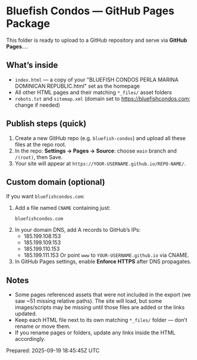 # Bluefish Condos — GitHub Pages Package

This folder is ready to upload to a GitHub repository and serve via **GitHub Pages**....

## What’s inside
- `index.html` — a copy of your "BLUEFISH CONDOS PERLA MARINA DOMINICAN REPUBLIC.html" set as the homepage
- All other HTML pages and their matching `*_files/` asset folders
- `robots.txt` and `sitemap.xml` (domain set to https://bluefishcondos.com; change if needed)

## Publish steps (quick)
1. Create a new GitHub repo (e.g. `bluefish-condos`) and upload all these files at the repo root.
2. In the repo: **Settings → Pages → Source**: choose `main` branch and `/(root)`, then Save.
3. Your site will appear at `https://YOUR-USERNAME.github.io/REPO-NAME/`.

## Custom domain (optional)
If you want `bluefishcondos.com`:
1. Add a file named `CNAME` containing just:
   ```
   bluefishcondos.com
   ```
2. In your domain DNS, add A records to GitHub’s IPs:
   - 185.199.108.153
   - 185.199.109.153
   - 185.199.110.153
   - 185.199.111.153
   Or point `www` to `YOUR-USERNAME.github.io` via CNAME.
3. In GitHub Pages settings, enable **Enforce HTTPS** after DNS propagates.

## Notes
- Some pages referenced assets that were not included in the export (we saw ~51 missing relative paths). 
  The site will load, but some images/scripts may be missing until those files are added or the links updated.
- Keep each HTML file next to its own matching `*_files/` folder — don’t rename or move them.
- If you rename pages or folders, update any links inside the HTML accordingly.

Prepared: 2025-09-19 18:45:45Z UTC
